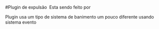 #Plugin de expulsão 
 Esta sendo feito por 
 
 Plugin usa um tipo de sistema de banimento um pouco diferente usando sistema evento  
